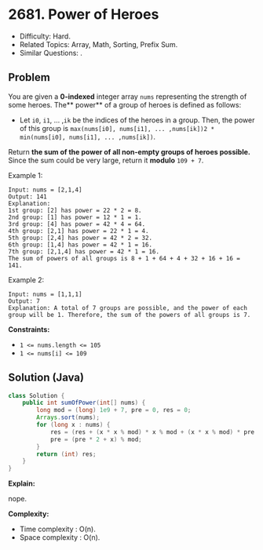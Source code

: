 # 2681. Power of Heroes

- Difficulty: Hard.
- Related Topics: Array, Math, Sorting, Prefix Sum.
- Similar Questions: .

## Problem

You are given a **0-indexed** integer array `nums` representing the strength of some heroes. The** power** of a group of heroes is defined as follows:

- Let `i0`, `i1`, ... ,`ik` be the indices of the heroes in a group. Then, the power of this group is `max(nums[i0], nums[i1], ... ,nums[ik])2 * min(nums[i0], nums[i1], ... ,nums[ik])`.

Return **the sum of the **power** of all **non-empty** groups of heroes possible.** Since the sum could be very large, return it **modulo** `109 + 7`.

Example 1:

```
Input: nums = [2,1,4]
Output: 141
Explanation:
1st group: [2] has power = 22 * 2 = 8.
2nd group: [1] has power = 12 * 1 = 1.
3rd group: [4] has power = 42 * 4 = 64.
4th group: [2,1] has power = 22 * 1 = 4.
5th group: [2,4] has power = 42 * 2 = 32.
6th group: [1,4] has power = 42 * 1 = 16.
​​​​​​​7th group: [2,1,4] has power = 42​​​​​​​ * 1 = 16.
The sum of powers of all groups is 8 + 1 + 64 + 4 + 32 + 16 + 16 = 141.

```

Example 2:

```
Input: nums = [1,1,1]
Output: 7
Explanation: A total of 7 groups are possible, and the power of each group will be 1. Therefore, the sum of the powers of all groups is 7.
```

**Constraints:**

- `1 <= nums.length <= 105`
- `1 <= nums[i] <= 109`

## Solution (Java)

```java
class Solution {
    public int sumOfPower(int[] nums) {
        long mod = (long) 1e9 + 7, pre = 0, res = 0;
        Arrays.sort(nums);
        for (long x : nums) {
            res = (res + (x * x % mod) * x % mod + (x * x % mod) * pre % mod) % mod;
            pre = (pre * 2 + x) % mod;
        }
        return (int) res;
    }
}
```

**Explain:**

nope.

**Complexity:**

- Time complexity : O(n).
- Space complexity : O(n).
